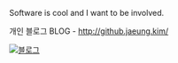 Software is cool and I want to be involved.

개인 블로그
BLOG - http://github.jaeung.kim/

[![블로그](https://github.com/ArkimCity/ArkimCity/blob/main/images/blog_main.gif?raw=true)](https://arkimcity.github.io/)

<!--personal GITBOOK f - https://arkimcity.gitbook.io/-->

<!--![screenshot](https://github.com/ArkimCity/ArkimCity/blob/main/KakaoTalk_20210105_234951385.jpg?raw=true)-->


<!--![Kim's github stats](https://github-readme-stats.vercel.app/api?username=ArkimCity&show_icons=true)-->

<!--
**ArkimCity/ArkimCity** is a ✨ _special_ ✨ repository because its `README.md` (this file) appears on your GitHub profile.

Here are some ideas to get you started:

- 🔭 I’m currently working on ...
- 🌱 I’m currently learning ...
- 👯 I’m looking to collaborate on ...
- 🤔 I’m looking for help with ...
- 💬 Ask me about ...
- 📫 How to reach me: ...
- 😄 Pronouns: ...
- ⚡ Fun fact: ...
-->
